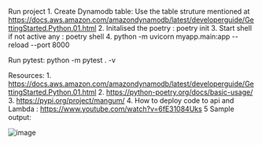 
Run project
    1. Create Dynamodb table:  Use the table struture mentioned at https://docs.aws.amazon.com/amazondynamodb/latest/developerguide/GettingStarted.Python.01.html
    2. Initalised the poetry : poetry init
    3. Start shell if not active any :  poetry shell
    4. python -m  uvicorn myapp.main:app --reload --port 8000

Run pytest:
    python -m pytest . -v

Resources:
    1. https://docs.aws.amazon.com/amazondynamodb/latest/developerguide/GettingStarted.Python.01.html
    2. https://python-poetry.org/docs/basic-usage/
    3. https://pypi.org/project/mangum/
    4. How to deploy code to api and Lambda : https://www.youtube.com/watch?v=6fE31084Uks
    5
Sample output:

![image](https://user-images.githubusercontent.com/32964784/117859589-0ec14700-b244-11eb-8f9d-49e8977d2f39.png)
